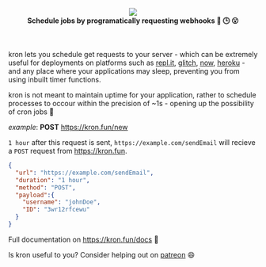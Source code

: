 
<p align="center">
  <img src="https://res.cloudinary.com/jajoosam/image/upload/v1553837488/kron_1_my3lcm.png"><br>
  <strong>Schedule jobs by programatically requesting webhooks 🔗 🕒 😮</strong> 
</p>
<br>

kron lets you schedule get requests to your server - which can be extremely useful for deployments on platforms such as [repl.it](https://repl.it), [glitch](https://glitch.com), [now](https://zeit.co/now), [heroku](https://www.heroku.com) - and any place where your applications may sleep, preventing you from using inbuilt timer functions.

kron is not meant to maintain uptime for your application, rather to schedule processes to occour within the precision of ~1s - opening up the possibility of cron jobs 🤖

*example*: **POST** https://kron.fun/new

`1 hour` after this request is sent, `https://example.com/sendEmail` will recieve a `POST` request from https://kron.fun.

```json
{
  "url": "https://example.com/sendEmail",
  "duration": "1 hour",
  "method": "POST",
  "payload":{
    "username": "johnDoe",
    "ID": "3wr12rfcewu"
  }
}
```

Full documentation on https://kron.fun/docs 💯

Is kron useful to you? Consider helping out on [patreon](https://patreon.com/jajoosam) 😄
